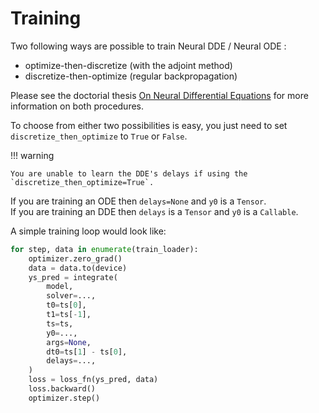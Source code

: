# Training

Two following ways are possible to train Neural DDE / Neural ODE :

- optimize-then-discretize (with the adjoint method)
- discretize-then-optimize (regular backpropagation)

Please see the doctorial thesis [On Neural Differential Equations](https://arxiv.org/pdf/2202.02435.pdf) for more information on both procedures.

To choose from either two possibilities is easy, you just need to set `discretize_then_optimize` to `True` or `False`.

!!! warning

    You are unable to learn the DDE's delays if using the `discretize_then_optimize=True`.


If you are training an ODE then `delays=None` and `y0` is a `Tensor`.  
If you are training an DDE then `delays` is a `Tensor` and `y0` is a `Callable`. 

A simple training loop would look like: 

```python
for step, data in enumerate(train_loader):
    optimizer.zero_grad()
    data = data.to(device)
    ys_pred = integrate(
        model,
        solver=...,
        t0=ts[0],
        t1=ts[-1],
        ts=ts,
        y0=...,
        args=None,
        dt0=ts[1] - ts[0],
        delays=...,
    )
    loss = loss_fn(ys_pred, data)
    loss.backward()
    optimizer.step()

```